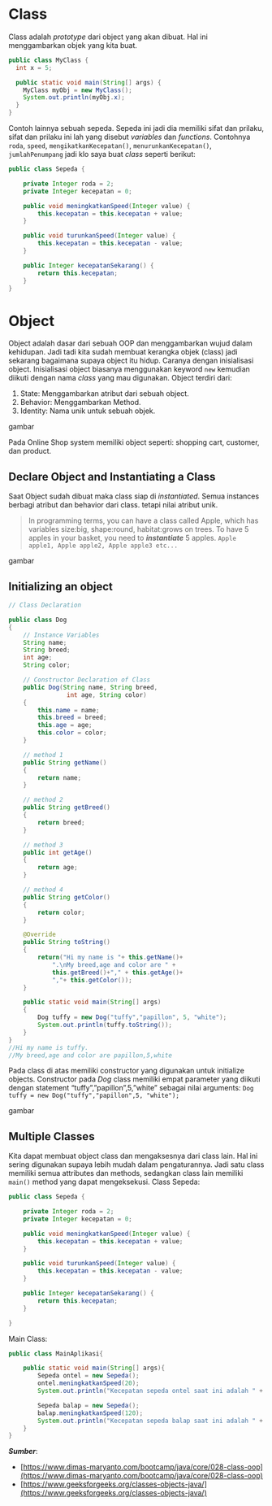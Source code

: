 ﻿# Class
Class adalah *prototype* dari object yang akan dibuat. Hal ini menggambarkan objek yang kita buat.
```java
public class MyClass {
  int x = 5;

  public static void main(String[] args) {
    MyClass myObj = new MyClass();
    System.out.println(myObj.x);
  }
}
```

 Contoh lainnya sebuah sepeda. Sepeda ini jadi dia memiliki sifat dan prilaku, sifat dan prilaku ini lah yang disebut _variables_ dan _functions_. Contohnya `roda`, `speed`, `mengikatkanKecepatan()`, `menurunkanKecepatan()`, `jumlahPenumpang` jadi klo saya buat _class_ seperti berikut:
```java
public class Sepeda {

    private Integer roda = 2;
    private Integer kecepatan = 0;

    public void meningkatkanSpeed(Integer value) {
        this.kecepatan = this.kecepatan + value;
    }

    public void turunkanSpeed(Integer value) {
        this.kecepatan = this.kecepatan - value;
    }

    public Integer kecepatanSekarang() {
        return this.kecepatan;
    }
}
```

# Object
Object adalah dasar dari sebuah OOP dan menggambarkan wujud dalam kehidupan. Jadi tadi kita sudah membuat kerangka objek (class) jadi sekarang bagaimana supaya object itu hidup. Caranya dengan inisialisasi object. Inisialisasi object biasanya menggunakan keyword `new` kemudian diikuti dengan nama _class_ yang mau digunakan. Object terdiri dari:
1. State: Menggambarkan atribut dari sebuah object.
2. Behavior: Menggambarkan Method.
3. Identity: Nama unik untuk sebuah objek.

gambar

Pada Online Shop system memiliki object seperti: shopping cart, customer, dan product.

## Declare Object and Instantiating a Class
Saat Object sudah dibuat maka class siap di *instantiated*. Semua instances berbagi atribut dan behavior dari class. tetapi nilai atribut unik.
> In programming terms, you can have a class called Apple, which has variables size:big, shape:round, habitat:grows on trees. To have 5 apples in your basket, you need to **_instantiate_** 5 apples. `Apple apple1, Apple apple2, Apple apple3 etc...`

gambar

## Initializing an object
```java
// Class Declaration 

public class Dog 
{ 
	// Instance Variables 
	String name; 
	String breed; 
	int age; 
	String color; 

	// Constructor Declaration of Class 
	public Dog(String name, String breed, 
				int age, String color) 
	{ 
		this.name = name; 
		this.breed = breed; 
		this.age = age; 
		this.color = color; 
	} 

	// method 1 
	public String getName() 
	{ 
		return name; 
	} 

	// method 2 
	public String getBreed() 
	{ 
		return breed; 
	} 

	// method 3 
	public int getAge() 
	{ 
		return age; 
	} 

	// method 4 
	public String getColor() 
	{ 
		return color; 
	} 

	@Override
	public String toString() 
	{ 
		return("Hi my name is "+ this.getName()+ 
			".\nMy breed,age and color are " + 
			this.getBreed()+"," + this.getAge()+ 
			","+ this.getColor()); 
	} 

	public static void main(String[] args) 
	{ 
		Dog tuffy = new Dog("tuffy","papillon", 5, "white"); 
		System.out.println(tuffy.toString()); 
	} 
} 
//Hi my name is tuffy.
//My breed,age and color are papillon,5,white
```
Pada class di atas memiliki constructor yang digunakan untuk initialize objects. Constructor pada _Dog_ class  memiliki empat parameter yang diikuti dengan statement “tuffy”,”papillon”,5,”white” sebagai nilai arguments:
`Dog tuffy = new Dog("tuffy","papillon",5, "white");`

gambar

## Multiple Classes
Kita dapat membuat object class dan mengaksesnya dari class lain. Hal ini sering digunakan supaya lebih mudah dalam pengaturannya. Jadi satu class memiliki semua attributes dan methods, sedangkan class lain memiliki `main()` method yang dapat mengeksekusi.
Class Sepeda:
```java
public class Sepeda {

    private Integer roda = 2;
    private Integer kecepatan = 0;

    public void meningkatkanSpeed(Integer value) {
        this.kecepatan = this.kecepatan + value;
    }

    public void turunkanSpeed(Integer value) {
        this.kecepatan = this.kecepatan - value;
    }

    public Integer kecepatanSekarang() {
        return this.kecepatan;
    }

}
```
Main Class:
```java
public class MainAplikasi{

    public static void main(String[] args){
        Sepeda ontel = new Sepeda();
        ontel.meningkatkanSpeed(20);
        System.out.println("Kecepatan sepeda ontel saat ini adalah " + ontel.kecepatanSekarang());

        Sepeda balap = new Sepeda();
        balap.meningkatkanSpeed(120);
        System.out.println("Kecepatan sepeda balap saat ini adalah " + balap.kecepatanSekarang());
    }
}
```

**_Sumber_**:
- [https://www.dimas-maryanto.com/bootcamp/java/core/028-class-oop](https://www.dimas-maryanto.com/bootcamp/java/core/028-class-oop)
- [https://www.geeksforgeeks.org/classes-objects-java/](https://www.geeksforgeeks.org/classes-objects-java/)
